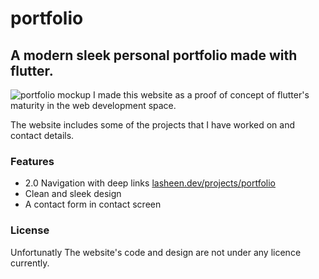 # portfolio

## A modern sleek personal portfolio made with flutter.
![portfolio mockup](https://firebasestorage.googleapis.com/v0/b/yousseflasheen-portfolio.appspot.com/o/projects_assets%2Fthis_portfolio%2Fshowcase-light-right-shadow.png?alt=media&token=9964974d-ea4a-436d-9311-bff604ac8ba4 "The portfolio initial design")
I made this website as a proof of concept of flutter's maturity in the web development space.

The website includes some of the projects that I have worked on and contact details.

### Features
- 2.0 Navigation with deep links [lasheen.dev/projects/portfolio](http:lasheen.dev/#/projects/portfolio)
- Clean and sleek design
- A contact form in contact screen 
### License
Unfortunatly The website's code and design are not under any licence currently.